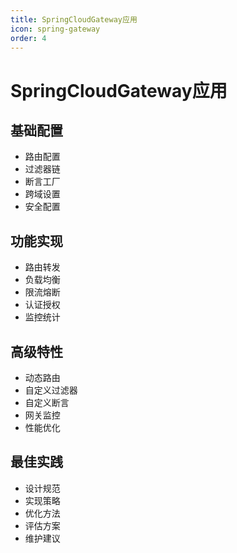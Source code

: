 ```yaml
---
title: SpringCloudGateway应用
icon: spring-gateway
order: 4
---
```


# SpringCloudGateway应用

## 基础配置
- 路由配置
- 过滤器链
- 断言工厂
- 跨域设置
- 安全配置

## 功能实现
- 路由转发
- 负载均衡
- 限流熔断
- 认证授权
- 监控统计

## 高级特性
- 动态路由
- 自定义过滤器
- 自定义断言
- 网关监控
- 性能优化

## 最佳实践
- 设计规范
- 实现策略
- 优化方法
- 评估方案
- 维护建议

